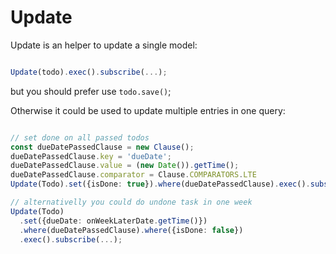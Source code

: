 # Update

Update is an helper to update a single model:

```typescript

Update(todo).exec().subscribe(...);

```

but you should prefer use `todo.save()`;

Otherwise it could be used to update multiple entries in one query:

```typescript

// set done on all passed todos
const dueDatePassedClause = new Clause();
dueDatePassedClause.key = 'dueDate';
dueDatePassedClause.value = (new Date()).getTime();
dueDatePassedClause.comparator = Clause.COMPARATORS.LTE
Update(Todo).set({isDone: true}).where(dueDatePassedClause).exec().subscribe(...);

// alternativelly you could do undone task in one week
Update(Todo)
  .set({dueDate: onWeekLaterDate.getTime()})
  .where(dueDatePassedClause).where({isDone: false})
  .exec().subscribe(...);

```